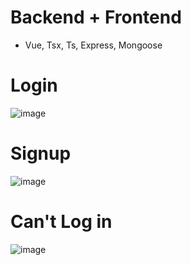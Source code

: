 # __Backend + Frontend__
- Vue, Tsx, Ts, Express, Mongoose

# Login
![image](https://github.com/deverays/account-process/assets/129968185/3b24d79a-efca-46ee-9fc2-23673786d249)
# Signup
![image](https://github.com/deverays/account-process/assets/129968185/ba56bff1-9897-456d-a0a2-ce531ac104b1)
# Can't Log in
![image](https://github.com/deverays/account-process/assets/129968185/49dc0f8f-6321-4e55-a555-4747896d3fe8)
